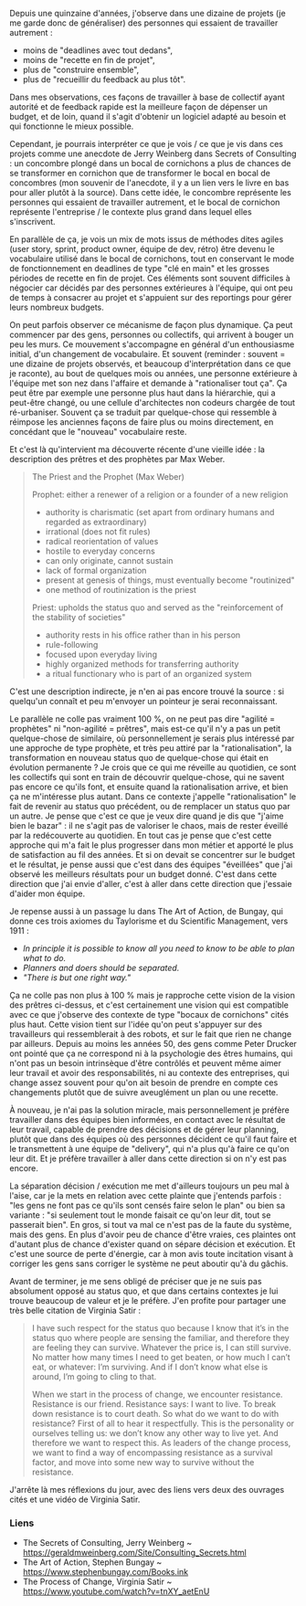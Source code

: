 Depuis une quinzaine d'années, j'observe dans une dizaine de projets (je me
garde donc de généraliser) des personnes qui essaient de travailler
autrement&nbsp;:

- moins de "deadlines avec tout dedans",
- moins de "recette en fin de projet",
- plus de "construire ensemble",
- plus de "recueillir du feedback au plus tôt".

Dans mes observations, ces façons de travailler à base de collectif ayant
autorité et de feedback rapide est la meilleure façon de dépenser un budget, et
de loin, quand il s'agit d'obtenir un logiciel adapté au besoin et qui
fonctionne le mieux possible.

Cependant, je pourrais interpréter ce que je vois / ce que je vis dans ces
projets comme une anecdote de Jerry Weinberg dans Secrets of Consulting : un
concombre plongé dans un bocal de cornichons a plus de chances de se
transformer en cornichon que de transformer le bocal en bocal de concombres
(mon souvenir de l'anecdote, il y a un lien vers le livre en bas pour aller
plutôt à la source). Dans cette idée, le concombre représente les personnes qui
essaient de travailler autrement, et le bocal de cornichon représente
l'entreprise / le contexte plus grand dans lequel elles s'inscrivent.

En parallèle de ça, je vois un mix de mots issus de méthodes dites agiles (user
story, sprint, product owner, équipe de dev, rétro) être devenu le vocabulaire
utilisé dans le bocal de cornichons, tout en conservant le mode de
fonctionnement en deadlines de type "clé en main" et les grosses périodes de
recette en fin de projet. Ces éléments sont souvent difficiles à négocier car
décidés par des personnes extérieures à l'équipe, qui ont peu de temps à
consacrer au projet et s'appuient sur des reportings pour gérer leurs nombreux
budgets.

On peut parfois observer ce mécanisme de façon plus dynamique. Ça peut
commencer par des gens, personnes ou collectifs, qui arrivent à bouger un peu
les murs. Ce mouvement s'accompagne en général d'un enthousiasme initial, d'un
changement de vocabulaire. Et souvent (reminder : souvent = une dizaine de
projets observés, et beaucoup d'interprétation dans ce que je raconte), au bout
de quelques mois ou années, une personne extérieure à l'équipe  met son nez
dans l'affaire et demande à "rationaliser tout ça". Ça peut être par exemple
une personne plus haut dans la hiérarchie, qui a peut-être changé, ou une
cellule d'architectes non codeurs chargée de tout ré-urbaniser. Souvent ça se
traduit par quelque-chose qui ressemble à réimpose les anciennes façons de
faire plus ou moins directement, en concédant que le "nouveau" vocabulaire
reste.

Et c'est là qu'intervient ma découverte récente d'une vieille idée : la
description des prêtres et des prophètes par Max Weber.

> The Priest and the Prophet (Max Weber)
>
> Prophet: either a renewer of a religion or a founder of a new religion
>
> - authority is charismatic (set apart from ordinary humans and regarded as extraordinary)
> - irrational (does not fit rules)
> - radical reorientation of values
> - hostile to everyday concerns
> - can only originate, cannot sustain
> - lack of formal organization
> - present at genesis of things, must eventually become "routinized"
> - one method of routinization is the priest
>
> Priest: upholds the status quo and served as the "reinforcement of the stability of societies"
>
> - authority rests in his office rather than in his person
> - rule-following
> - focused upon everyday living
> - highly organized methods for transferring authority
> - a ritual functionary who is part of an organized system

C'est une description indirecte, je n'en ai pas encore trouvé la source : si
quelqu'un connaît et peu m'envoyer un pointeur je serai reconnaissant.

Le parallèle ne colle pas vraiment 100 %, on ne peut pas dire "agilité =
prophètes" ni "non-agilité = prêtres", mais est-ce qu'il n'y a pas un petit
quelque-chose de similaire, où personnellement je serais plus intéressé par une
approche de type prophète, et très peu attiré par la "rationalisation", la
transformation en nouveau status quo de quelque-chose qui était en évolution
permanente ? Je crois que ce qui me réveille au quotidien, ce sont les
collectifs qui sont en train de découvrir quelque-chose, qui ne savent pas
encore ce qu'ils font, et ensuite quand la rationalisation arrive, et bien ça
ne m'intéresse plus autant.  Dans ce contexte j'appelle "rationalisation" le
fait de revenir au status quo précédent, ou de remplacer un status quo par un
autre. Je pense que c'est ce que je veux dire quand je dis que "j'aime bien le
bazar" : il ne s'agit pas de valoriser le chaos, mais de rester éveillé par la
redécouverte au quotidien. En tout cas je pense que c'est cette approche qui
m'a fait le plus progresser dans mon métier et apporté le plus de satisfaction
au fil des années. Et si on devait se concentrer sur le budget et le résultat,
je pense aussi que c'est dans des équipes "éveillées" que j'ai observé les
meilleurs résultats pour un budget donné. C'est dans cette direction que j'ai
envie d'aller, c'est à aller dans cette direction que j'essaie d'aider mon
équipe.

Je repense aussi à un passage lu dans The Art of Action, de Bungay, qui donne
ces trois axiomes du Taylorisme et du Scientific Management, vers 1911 :

- _In principle it is possible to know all you need to know to be able to plan
  what to do._
- _Planners and doers should be separated._
- _"There is but one right way."_

Ça ne colle pas non plus à 100 % mais je rapproche cette vision de la vision
des prêtres ci-dessus, et c'est certainement une vision qui est compatible avec
ce que j'observe des contexte de type "bocaux de cornichons" cités plus haut.
Cette vision tient sur l'idée qu'on peut s'appuyer sur des travailleurs qui
ressemblerait à des robots, et sur le fait que rien ne change par ailleurs.
Depuis au moins les années 50, des gens comme Peter Drucker ont pointé que ça
ne correspond ni à la psychologie des êtres humains, qui n'ont pas un besoin
intrinsèque d'être contrôlés et peuvent même aimer leur travail et avoir des
responsabilités, ni au contexte des entreprises, qui change assez souvent pour
qu'on ait besoin de prendre en compte ces changements plutôt que de suivre
aveuglément un plan ou une recette.

À nouveau, je n'ai pas la solution miracle, mais personnellement je préfère
travailler dans des équipes bien informées, en contact avec le résultat de leur
travail, capable de prendre des décisions et de gérer leur planning, plutôt que
dans des équipes où des personnes décident ce qu'il faut faire et le
transmettent à une équipe de "delivery", qui n'a plus qu'à faire ce qu'on leur
dit. Et je préfère travailler à aller dans cette direction si on n'y est pas
encore.

La séparation décision / exécution me met d'ailleurs toujours un peu mal à
l'aise, car je la mets en relation avec cette plainte que j'entends parfois :
"les gens ne font pas ce qu'ils sont censés faire selon le plan" ou bien sa
variante : "si seulement tout le monde faisait ce qu'on leur dit, tout se
passerait bien". En gros, si tout va mal ce n'est pas de la faute du système,
mais des gens. En plus d'avoir peu de chance d'être vraies, ces plaintes ont
d'autant plus de chance d'exister quand on sépare décision et exécution. Et
c'est une source de perte d'énergie, car à mon avis toute incitation visant à
corriger les gens sans corriger le système ne peut aboutir qu'à du gâchis.

Avant de terminer, je me sens obligé de préciser que je ne suis pas absolument
opposé au status quo, et que dans certains contextes je lui trouve beaucoup de
valeur et je le préfère. J'en profite pour partager une très belle citation de
Virginia Satir&nbsp;:

> I have such respect for the status quo because I know that it’s in the status
> quo where people are sensing the familiar, and therefore they are feeling
> they can survive. Whatever the price is, I can still survive. No matter how
> many times I need to get beaten, or how much I can’t eat, or whatever: I’m
> surviving. And if I don’t know what else is around, I’m going to cling to
> that.
>
> When we start in the process of change, we encounter resistance. Resistance
> is our friend. Resistance says: I want to live. To break down resistance is
> to court death. So what do we want to do with resistance? First of all to
> hear it respectfully. This is the personality or ourselves telling us: we
> don’t know any other way to live yet. And therefore we want to respect this.
> As leaders of the change process, we want to find a way of encompassing
> resistance as a survival factor, and move into some new way to survive
> without the resistance.

J'arrête là mes réflexions du jour, avec des liens vers deux des ouvrages
cités et une vidéo de Virginia Satir.

### Liens

- The Secrets of Consulting, Jerry Weinberg ~ <https://geraldmweinberg.com/Site/Consulting_Secrets.html>
- The Art of Action, Stephen Bungay ~ <https://www.stephenbungay.com/Books.ink>
- The Process of Change, Virginia Satir ~ <https://www.youtube.com/watch?v=tnXY_aetEnU>
